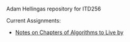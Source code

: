 Adam Hellingas repository for ITD256

Current Assignments:
- [Notes on Chapters of Algorithms to Live by](https://github.com/AdamH-python/itd256/blob/main/Sorting_and_Caching.md)
